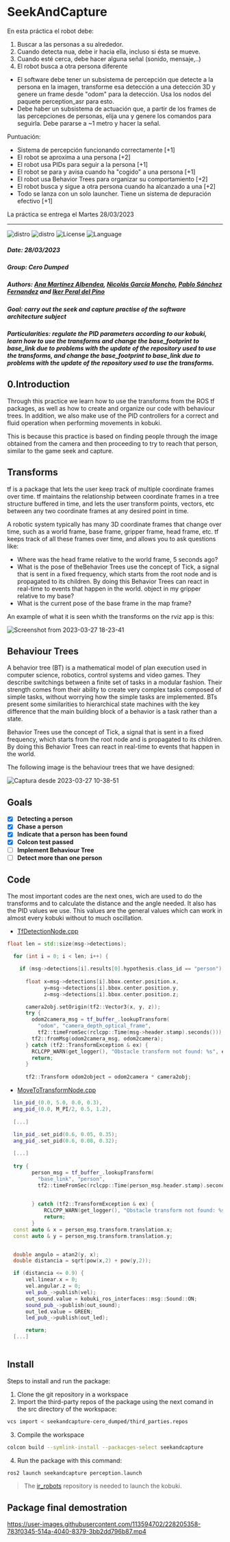 # SeekAndCapture

En esta práctica el robot debe:

1. Buscar a las personas a su alrededor.
2. Cuando detecta nua, debe ir hacia ella, incluso si ésta se mueve.
3. Cuando esté cerca, debe hacer alguna señal (sonido, mensaje,..)
4. El robot busca a otra persona diferente

* El software debe tener un subsistema de percepción que detecte a la persona en la imagen, transforme esa detección a una detección 3D y genere un frame desde "odom" para la detección. Usa los nodos del paquete perception_asr para esto.
* Debe haber un subsistema de actuación que, a partir de los frames de las percepciones de personas, elija una y genere los comandos para seguirla. Debe pararse a ~1 metro y hacer la señal.

Puntuación:

* Sistema de percepción funcionando correctamente [+1]
* El robot se aproxima a una persona [+2]
* El robot usa PIDs para seguir a la persona [+1]
* El robot se para y avisa cuando ha "cogido" a una persona [+1]
* El robot usa Behavior Trees para organizar su comportamiento [+2]
* El robot busca y sigue a otra persona cuando ha alcanzado a una [+2]
* Todo se lanza con un solo launcher. Tiene un sistema de depuración efectivo [+1]

La práctica se entrega el Martes 28/03/2023

***

![distro](https://img.shields.io/badge/ROS2-Humble-blue) ![distro](https://img.shields.io/badge/Ubuntu%2022-Jammy%20Jellyfish-green) ![License](https://img.shields.io/badge/License-Apache%202.0-blue)
![Language](https://img.shields.io/badge/Language-C%2B%2B-orange)

##### Date: 28/03/2023
##### Group: Cero Dumped
##### Authors: [Ana Martínez Albendea](https://github.com/ana-martinezal2021), [Nicolás García Moncho](https://github.com/nicogmon), [Pablo Sánchez Fernandez](https://github.com/psanchezf2021) and [Iker Peral del Pino](https://github.com/iperal2021)
##### Goal: carry out the seek and capture practise of the software architecture subject
##### Particularities: regulate the PID parameters according to our kobuki, learn how to use the transforms and change the base_footprint to base_link due to problems with the update of the repository used to use the transforms, and change the base_footprint to base_link due to problems with the update of the repository used to use the transforms.

## 0.Introduction
Through this practice we learn how to use the transforms from the ROS tf packages, as well as how to create and organize our code with behaviour trees. In addition, we also make use of the PID controllers for a correct and fluid operation when performing movements in kobuki.

This is because this practice is based on finding people through the image obtained from the camera and then proceeding to try to reach that person, similar to the game seek and capture.

## Transforms
tf is a package that lets the user keep track of multiple coordinate frames over time. tf maintains the relationship between coordinate frames in a tree structure buffered in time, and lets the user transform points, vectors, etc between any two coordinate frames at any desired point in time.

A robotic system typically has many 3D coordinate frames that change over time, such as a world frame, base frame, gripper frame, head frame, etc. tf keeps track of all these frames over time, and allows you to ask questions like:

- Where was the head frame relative to the world frame, 5 seconds ago?
- What is the pose of theBehavior Trees use the concept of Tick, a signal that is sent in a fixed frequency, which starts from the root node and is propagated to its children. By doing this Behavior Trees can react in real-time to events that happen in the world. object in my gripper relative to my base?
- What is the current pose of the base frame in the map frame?

An example of what it is seen whith the transforms on the rviz app is this:

![Screenshot from 2023-03-27 18-23-41](https://user-images.githubusercontent.com/92941166/228033121-16a64121-a7ba-4714-81a8-00210c897faa.png)

## Behaviour Trees
A behavior tree (BT) is a mathematical model of plan execution used in computer science, robotics, control systems and video games. They describe switchings between a finite set of tasks in a modular fashion. Their strength comes from their ability to create very complex tasks composed of simple tasks, without worrying how the simple tasks are implemented. BTs present some similarities to hierarchical state machines with the key difference that the main building block of a behavior is a task rather than a state.

Behavior Trees use the concept of Tick, a signal that is sent in a fixed frequency, which starts from the root node and is propagated to its children. By doing this Behavior Trees can react in real-time to events that happen in the world.

The following image is the behaviour trees that we have designed:

![Captura desde 2023-03-27 10-38-51](https://user-images.githubusercontent.com/92941166/228030689-f5fff147-7fa4-46f4-9c4c-720e2b7e8a1b.png)

## Goals

- [X] **Detecting a person**
- [X] **Chase a person**
- [X] **Indicate that a person has been found**
- [X] **Colcon test passed**
- [ ] **Implement Behaviour Tree**
- [ ] **Detect more than one person**

## Code

The most important codes are the next ones, wich are used to do the transforms and to calculate the distance and the angle needed. It also has the PID values we use. This values are the general values which can work in almost every kobuki without to much oscillation.

* [TfDetectionNode.cpp](https://github.com/Docencia-fmrico/seekandcapture-cero_dumped/blob/main/src/seekandcapture/TfDetectionNode.cpp)

```cpp
float len = std::size(msg->detections);

  for (int i = 0; i < len; i++) {

    if (msg->detections[i].results[0].hypothesis.class_id == "person") {
    
      float x=msg->detections[i].bbox.center.position.x,
            y=msg->detections[i].bbox.center.position.y,
            z=msg->detections[i].bbox.center.position.z;

      camera2obj.setOrigin(tf2::Vector3(x, y, z));
      try {
        odom2camera_msg = tf_buffer_.lookupTransform(
          "odom", "camera_depth_optical_frame",
          tf2::timeFromSec(rclcpp::Time(msg->header.stamp).seconds()));
        tf2::fromMsg(odom2camera_msg, odom2camera);
      } catch (tf2::TransformException & ex) {
        RCLCPP_WARN(get_logger(), "Obstacle transform not found: %s", ex.what());
        return;
      }
      
      tf2::Transform odom2object = odom2camera * camera2obj;

```
* [MoveToTransformNode.cpp](https://github.com/Docencia-fmrico/seekandcapture-cero_dumped/blob/main/src/seekandcapture/MovefromTransformNode.cpp)

```cpp
  lin_pid_(0.0, 5.0, 0.0, 0.3),
  ang_pid_(0.0, M_PI/2, 0.5, 1.2),
  
  [...]
  
  lin_pid_.set_pid(0.6, 0.05, 0.35);
  ang_pid_.set_pid(0.6, 0.08, 0.32);

  [...]
   
  try {
        person_msg = tf_buffer_.lookupTransform(
          "base_link", "person",
          tf2::timeFromSec(rclcpp::Time(person_msg.header.stamp).seconds()));
          

        } catch (tf2::TransformException & ex) {
            RCLCPP_WARN(get_logger(), "Obstacle transform not found: %s", ex.what());
            return;
        }
  const auto & x = person_msg.transform.translation.x;
  const auto & y = person_msg.transform.translation.y;


  double angulo = atan2(y, x);
  double distancia = sqrt(pow(x,2) + pow(y,2));

  if (distancia <= 0.9) { 
      vel.linear.x = 0;
      vel.angular.z = 0;
      vel_pub_->publish(vel);
      out_sound.value = kobuki_ros_interfaces::msg::Sound::ON;
      sound_pub_->publish(out_sound);
      out_led.value = GREEN;
      led_pub_->publish(out_led);

      return;      
  [...]
  
```

## Install

Steps to install and run the package:

1. Clone the git repository in a workspace
2. Import the third-party repos of the package using the next comand in the src directory of the workspace:
```bash 
vcs import < seekandcapture-cero_dumped/third_parties.repos
```
3. Compile the workspace
```bash
colcon build --symlink-install --packacges-select seekandcapture
```
4. Run the package with this command:

```bash
ros2 launch seekandcapture perception.launch

``` 
> The [ir_robots](https://github.com/IntelligentRoboticsLabs/ir_robots) repository is needed to launch the kobuki.

## Package final demostration

https://user-images.githubusercontent.com/113594702/228205358-783f0345-514a-4040-8379-3bb2dd796b87.mp4

